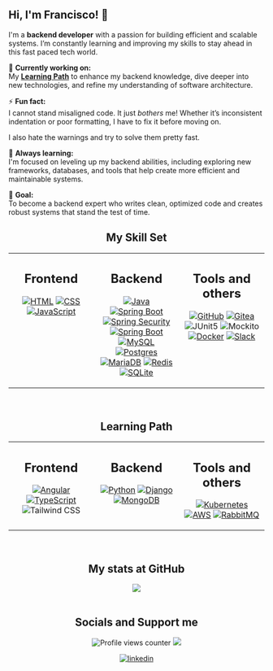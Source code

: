 ## Hi, I'm Francisco! 👋  
I'm a **backend developer** with a passion for building efficient and scalable systems. I’m constantly learning and improving my skills to stay ahead in this fast paced tech world.

🔭 **Currently working on:**  
My **[Learning Path](#learning-path)** to enhance my backend knowledge, dive deeper into new technologies, and refine my understanding of software architecture.

⚡ **Fun fact:**  
I cannot stand misaligned code. It just *bothers* me! Whether it’s inconsistent indentation or poor formatting, I have to fix it before moving on.

I also hate the warnings and try to solve them pretty fast.

🌱 **Always learning:**  
I'm focused on leveling up my backend abilities, including exploring new frameworks, databases, and tools that help create more efficient and maintainable systems.

🦾 **Goal:**  
To become a backend expert who writes clean, optimized code and creates robust systems that stand the test of time.


<div align="center">

## My Skill Set

<table><tr><td valign="top" width="33%">

<div align="center"> <h2> Frontend </h2></div> 
<div align="center">

[![HTML](https://img.shields.io/badge/HTML-%23E34F26.svg?logo=html5&logoColor=white)](#)
[![CSS](https://img.shields.io/badge/CSS-1572B6?logo=css3&logoColor=fff)](#)
[![JavaScript](https://img.shields.io/badge/JavaScript-F7DF1E?logo=javascript&logoColor=000)](#)

</div>

</td><td valign="top" width="33%">

<div align="center"> <h2> Backend </h2></div> 
<div align="center" >

[![Java](https://img.shields.io/badge/Java-%23ED8B00.svg?logo=openjdk&logoColor=white)](#)
[![Spring Boot](https://img.shields.io/badge/Spring%20Boot-6DB33F?logo=springboot&logoColor=fff)](#)
[![Spring Security](https://img.shields.io/badge/Spring%20Security-6DB33F?logo=springsecurity&logoColor=fff)](#)
[![Spring Boot](https://img.shields.io/badge/Spring%20Cloud-6DB33F?logo=springboot&logoColor=fff)](#)
[![MySQL](https://img.shields.io/badge/MySQL-4479A1?logo=mysql&logoColor=fff)](#)
[![Postgres](https://img.shields.io/badge/Postgres-%23316192.svg?logo=postgresql&logoColor=white)](#)
[![MariaDB](https://img.shields.io/badge/MariaDB-003545?logo=mariadb&logoColor=white)](#)
[![Redis](https://img.shields.io/badge/Redis-%23DD0031.svg?logo=redis&logoColor=white)](#)
[![SQLite](https://img.shields.io/badge/SQLite-%2307405e.svg?logo=sqlite&logoColor=white)](#)

</div>

</td><td valign="top" width="33%">

<div align="center"> <h2> Tools and others</h2></div>  
<div align="center">

[![GitHub](https://img.shields.io/badge/GitHub-%23121011.svg?logo=github&logoColor=white)](#)
[![Gitea](https://img.shields.io/badge/Gitea-6eaa5b?logo=gitea&logoColor=fff)](#)
![JUnit5](https://img.shields.io/badge/jUnit5-FFFFFF?&logo=junit5)
![Mockito](https://img.shields.io/badge/Mockito-white?style=flat&logo=mocha&logoColor=brightgreen)
[![Docker](https://img.shields.io/badge/Docker-2496ED?logo=docker&logoColor=fff)](#)
[![Slack](https://img.shields.io/badge/Slack-4A154B?logo=slack&logoColor=fff)](#)

</div>

</td></tr></table></div>

<br/>

<div align="center">
  
## Learning Path 
<table><tr><td valign="top" width="33%">

<div align="center"> <h2> Frontend  </h2></div>
<div align="center">
  
[![Angular](https://img.shields.io/badge/Angular-%23DD0031.svg?logo=angular&logoColor=white)](#)
[![TypeScript](https://img.shields.io/badge/TypeScript-3178C6?logo=typescript&logoColor=fff)](#)
![Tailwind CSS](https://img.shields.io/badge/Tailwind%20CSS-white?style=flat&logo=tailwindcss&logoColor=blue)

</td><td valign="top" width="33%""></div>
<div align="center"> <h2> Backend  </h2></div>
<div align="center">

[![Python](https://img.shields.io/badge/Python-3776AB?logo=python&logoColor=fff)](#)
[![Django](https://img.shields.io/badge/Django-%23092E20.svg?logo=django&logoColor=white)](#)
[![MongoDB](https://img.shields.io/badge/MongoDB-%234ea94b.svg?logo=mongodb&logoColor=white)](#)

</td><td valign="top" width="33%""></div>

<div align="center"> <h2> Tools and others</h2></div> 
<div align="center">

[![Kubernetes](https://img.shields.io/badge/Kubernetes-326CE5?logo=kubernetes&logoColor=fff)](#)
[![AWS](https://img.shields.io/badge/AWS-%23FF9900.svg?logo=amazon-web-services&logoColor=white)](#)
[![RabbitMQ](https://img.shields.io/badge/-RabbitMQ-FF6600?style=flat&logo=rabbitmq&logoColor=white)](#)


</div>

</td></tr></table> </div>

<br/>

<h2 align="center"> My stats at GitHub</h2> 
<div align="center"><img src="https://github-readme-stats.vercel.app/api/top-langs/?username=fr4ncisx&hide_border=false&layout=compact&theme=tokyonight" align="center" /></div>

<br/>

<!-- Linea de separación de redes sociales y apoyo -->
<h2 align="center"> Socials and Support me  </h2>
<div align="center">
  
![Profile views counter](https://komarev.com/ghpvc/?username=fr4ncisx&&style=flat-square)
<a href="https://paypal.me/devfr4ncisx" target="_blank">
<img src="https://img.shields.io/badge/Donate-PayPal-blue.svg?style=flat-square&logo=paypal"/></a>

</div>

<div align="center">
  <a href="https://linkedin.com/in/franciscosaurit" target="_blank">
  <img src=https://img.shields.io/badge/linkedin-%231E77B5.svg?&style=for-the-badge&logo=linkedin&logoColor=white alt=linkedin style="margin-bottom: 5px;" />
  </a>
</div>
